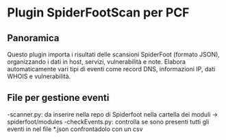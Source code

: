 # Plugin SpiderFootScan per PCF

## Panoramica
Questo plugin importa i risultati delle scansioni SpiderFoot (formato JSON), organizzando i dati in host,
servizi, vulnerabilità e note. Elabora automaticamente vari tipi di eventi come record DNS, informazioni IP, dati WHOIS e vulnerabilità.

## File per gestione eventi
-scanner.py: da inserire nella repo di Spiderfoot nella cartella dei moduli -> spiderfoot/modules
-checkEvents.py: controlla se sono presenti tutti gli eventi in nel file *.json confrontadolo con un csv
